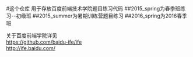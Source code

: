 ﻿#这个仓库
用于存放百度前端技术学院题目练习代码
##2015_spring为春季班练习--初级班
##2015_summer为暑期训练营题目练习
##2016_spring为2016春季班  

关于百度前端学院详见  
https://github.com/baidu-ife/ife  
http://ife.baidu.com/
